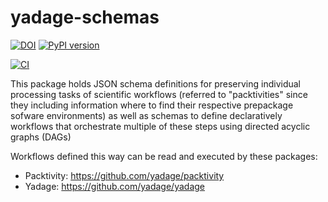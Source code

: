 # yadage-schemas

[![DOI](https://zenodo.org/badge/54061494.svg)](https://zenodo.org/badge/latestdoi/54061494)
[![PyPI version](https://badge.fury.io/py/yadage-schemas.svg)](https://badge.fury.io/py/yadage-schemas)

[![CI](https://github.com/yadage/yadage-schemas/actions/workflows/ci.yml/badge.svg)](https://github.com/yadage/yadage-schemas/actions/workflows/ci.yml?query=branch%3Amain)

This package holds JSON schema definitions for preserving individual processing tasks of scientific workflows (referred to "packtivities" since they including information where to find their respective prepackage sofware environments) as well as schemas to define declaratively workflows that orchestrate multiple of these steps using directed acyclic graphs (DAGs)

Workflows defined this way can be read and executed by these packages:

* Packtivity: https://github.com/yadage/packtivity
* Yadage: https://github.com/yadage/yadage

